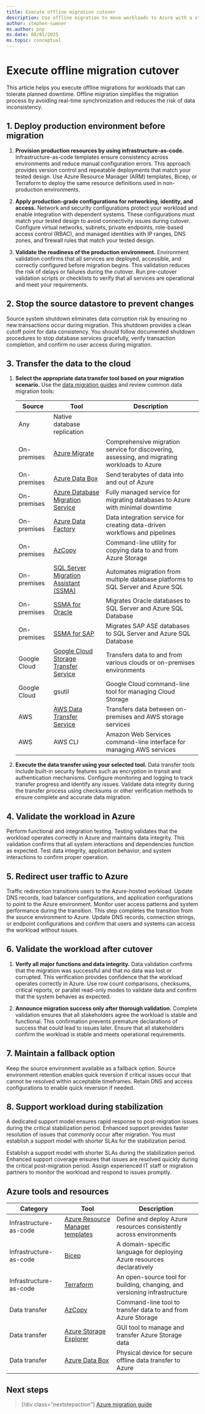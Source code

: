 ```yaml
---
title: Execute offline migration cutover
description: Use offline migration to move workloads to Azure with a structured approach that ensures data consistency and minimizes risk during planned downtime.
author: stephen-sumner
ms.author: pnp
ms.date: 08/01/2025
ms.topic: conceptual
---
```


# Execute offline migration cutover

This article helps you execute offline migrations for workloads that can tolerate planned downtime. Offline migration simplifies the migration process by avoiding real-time synchronization and reduces the risk of data inconsistency.

## 1. Deploy production environment before migration

1. **Provision production resources by using infrastructure-as-code.** Infrastructure-as-code templates ensure consistency across environments and reduce manual configuration errors. This approach provides version control and repeatable deployments that match your tested design. Use Azure Resource Manager (ARM) templates, Bicep, or Terraform to deploy the same resource definitions used in non-production environments.

2. **Apply production-grade configurations for networking, identity, and access.** Network and security configurations protect your workload and enable integration with dependent systems. These configurations must match your tested design to avoid connectivity issues during cutover. Configure virtual networks, subnets, private endpoints, role-based access control (RBAC), and managed identities with IP ranges, DNS zones, and firewall rules that match your tested design.

3. **Validate the readiness of the production environment.** Environment validation confirms that all services are deployed, accessible, and correctly configured before migration begins. This validation reduces the risk of delays or failures during the cutover. Run pre-cutover validation scripts or checklists to verify that all services are operational and meet your requirements.

## 2. Stop the source datastore to prevent changes

Source system shutdown eliminates data corruption risk by ensuring no new transactions occur during migration. This shutdown provides a clean cutoff point for data consistency. You should follow documented shutdown procedures to stop database services gracefully, verify transaction completion, and confirm no user access during migration.

## 3. Transfer the data to the cloud

1. **Select the appropriate data transfer tool based on your migration scenario.** Use the [data migration guides](/data-migration/) and review common data migration tools:

    | Source | Tool | Description |
    |--------|------|-------------|
    | Any | Native database replication | 
    | On-premises | [Azure Migrate](/azure/migrate/?view=migrate-classic) | Comprehensive migration service for discovering, assessing, and migrating workloads to Azure |
    | On-premises | [Azure Data Box](/azure/databox/data-box-overview) | Send terabytes of data into and out of Azure |
    | On-premises | [Azure Database Migration Service](/azure/dms/dms-overview) | Fully managed service for migrating databases to Azure with minimal downtime |
    | On-premises | [Azure Data Factory](/azure/data-factory/data-factory-tutorials) | Data integration service for creating data-driven workflows and pipelines |
    | On-premises | [AzCopy](https://docs.microsoft.com/azure/storage/common/storage-use-azcopy-v10) | Command-line utility for copying data to and from Azure Storage |
    | On-premises | [SQL Server Migration Assistant (SSMA)](https://docs.microsoft.com/sql/ssma/) | Automates migration from multiple database platforms to SQL Server and Azure SQL |
    | On-premises | [SSMA for Oracle](https://docs.microsoft.com/sql/ssma/oracle/) | Migrates Oracle databases to SQL Server and Azure SQL Database |
    | On-premises | [SSMA for SAP](https://docs.microsoft.com/sql/ssma/sybase/) | Migrates SAP ASE databases to SQL Server and Azure SQL Database |
    | Google Cloud | [Google Cloud Storage Transfer Service](https://cloud.google.com/storage-transfer-service) | Transfers data to and from various clouds or on-premises environments |
    | Google Cloud | gsutil | Google Cloud command-line tool for managing Cloud Storage |
    | AWS | [AWS Data Transfer Service](https://aws.amazon.com/datasync/) | Transfers data between on-premises and AWS storage services |
    | AWS | AWS CLI | Amazon Web Services command-line interface for managing AWS services |

1. **Execute the data transfer using your selected tool.** Data transfer tools include built-in security features such as encryption in transit and authentication mechanisms. Configure monitoring and logging to track transfer progress and identify any issues. Validate data integrity during the transfer process using checksums or other verification methods to ensure complete and accurate data migration.

## 4. Validate the workload in Azure

Perform functional and integration testing. Testing validates that the workload operates correctly in Azure and maintains data integrity. This validation confirms that all system interactions and dependencies function as expected. Test data integrity, application behavior, and system interactions to confirm proper operation.

## 5. Redirect user traffic to Azure

Traffic redirection transitions users to the Azure-hosted workload. Update DNS records, load balancer configurations, and application configurations to point to the Azure environment. Monitor user access patterns and system performance during the transition. This step completes the transition from the source environment to Azure. Update DNS records, connection strings, or endpoint configurations and confirm that users and systems can access the workload without issues.

## 6. Validate the workload after cutover

1. **Verify all major functions and data integrity.** Data validation confirms that the migration was successful and that no data was lost or corrupted. This verification provides confidence that the workload operates correctly in Azure. Use row count comparisons, checksums, critical reports, or parallel read-only modes to validate data and confirm that the system behaves as expected.

2. **Announce migration success only after thorough validation.** Complete validation ensures that all stakeholders agree the workload is stable and functional. This confirmation prevents premature declarations of success that could lead to issues later. Ensure that all stakeholders confirm the workload is stable and meets operational requirements.

## 7. Maintain a fallback option

Keep the source environment available as a fallback option. Source environment retention enables quick reversion if critical issues occur that cannot be resolved within acceptable timeframes. Retain DNS and access configurations to enable quick reversion if needed.

## 8. Support workload during stabilization

A dedicated support model ensures rapid response to post-migration issues during the critical stabilization period. Enhanced support provides faster resolution of issues that commonly occur after migration. You must establish a support model with shorter SLAs for the stabilization period.

Establish a support model with shorter SLAs during the stabilization period. Enhanced support coverage ensures that issues are resolved quickly during the critical post-migration period. Assign experienced IT staff or migration partners to monitor the workload and respond to issues promptly.

## Azure tools and resources

| Category | Tool | Description |
|----------|------|-------------|
| Infrastructure-as-code | [Azure Resource Manager templates](/azure/azure-resource-manager/templates/overview) | Define and deploy Azure resources consistently across environments |
| Infrastructure-as-code | [Bicep](/azure/azure-resource-manager/bicep/overview) | A domain-specific language for deploying Azure resources declaratively |
| Infrastructure-as-code | [Terraform](/azure/developer/terraform/overview) | An open-source tool for building, changing, and versioning infrastructure |
| Data transfer | [AzCopy](/azure/storage/common/storage-use-azcopy-v10) | Command-line tool to transfer data to and from Azure Storage |
| Data transfer | [Azure Storage Explorer](/azure/storage/common/storage-explorer) | GUI tool to manage and transfer Azure Storage data |
| Data transfer | [Azure Data Box](/azure/databox/data-box-overview) | Physical device for secure offline data transfer to Azure |

## Next steps

> [!div class="nextstepaction"]
> [Azure migration guide](https://learn.microsoft.com/azure/cloud-adoption-framework/migrate/)
